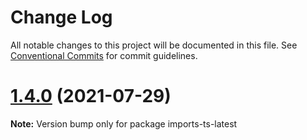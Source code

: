 # Change Log

All notable changes to this project will be documented in this file.
See [Conventional Commits](https://conventionalcommits.org) for commit guidelines.

# [1.4.0](https://github.com/matteobruni/tsparticles/compare/imports-ts-latest@1.3.0...imports-ts-latest@1.4.0) (2021-07-29)

**Note:** Version bump only for package imports-ts-latest
